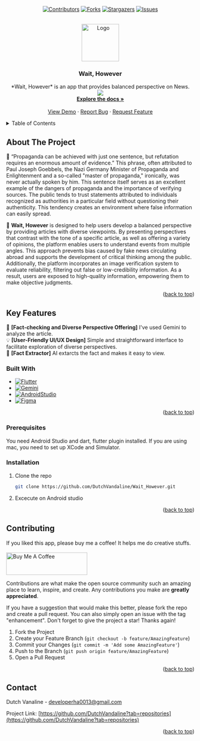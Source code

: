 <a id="readme-top"></a>
<div align="center">

[![Contributors][contributors-shield]][contributors-url]
[![Forks][forks-shield]][forks-url]
[![Stargazers][stars-shield]][stars-url]
[![Issues][issues-shield]][issues-url]

</div>


<!-- PROJECT LOGO -->
<br />
<div align="center">
  <a href="https://github.com/DutchVandaline/Wait_However">
    <img src="https://github.com/user-attachments/assets/7c4e5e87-3ce8-4e3f-ad18-d8e4512859c4" alt="Logo" width="100" height="100">
  </a>

  <h3 align="center">Wait, However</h3>

  <p align="center">
    *Wait, However* is an app that provides balanced perspective on News.
    <br />
    <a href=""> <!--앱스토어 url href="여기에" 부분에 추가-->
    <img src="https://img.shields.io/badge/AppStore-0D96F6?style=flat-square&logo=appstore&logoColor=white"
        style="height : auto; margin-left : 8px; margin-right : 8px;"/>
    </a>
    <br />
    <a href="https://github.com/DutchVandaline/Wait_However"><strong>Explore the docs »</strong></a>
    <br />
    <br />
    <a href="https://github.com/DutchVandaline/Wait_However">View Demo</a>
    ·
    <a href="https://github.com/DutchVandaline/Wait_However/issues/new?labels=bug&template=bug-report---.md">Report Bug</a>
    ·
    <a href="https://github.com/DutchVandaline/Wait_However/issues/new?labels=enhancement&template=feature-request---.md">Request Feature</a>
  </p>
</div>



<!-- TABLE OF CONTENTS -->
<details>
  <summary>Table of Contents</summary>
  <ol>
    <li>
      <a href="#about-the-project">About The Project</a>
      <ul>
        <li><a href="#built-with">Built With</a></li>
      </ul>
    </li>
    <li>
      <a href="#getting-started">Getting Started</a>
      <ul>
        <li><a href="#prerequisites">Prerequisites</a></li>
        <li><a href="#installation">Installation</a></li>
      </ul>
    </li>
    <li><a href="#contributing">Contributing</a></li>
    <li><a href="#contact">Contact</a></li>
  </ol>
</details>



<!-- ABOUT THE PROJECT -->
## About The Project
<!-- 이미지 삽입 ![Pequod](https://github.com/user-attachments/assets/8bf45ee3-1001-459a-8db2-f32632e20dfc)-->
🔭 “Propaganda can be achieved with just one sentence, but refutation requires an enormous amount of evidence.” This phrase, often attributed to Paul Joseph Goebbels, the Nazi Germany Minister of Propaganda and Enlightenment and a so-called "master of propaganda," ironically, was never actually spoken by him. This sentence itself serves as an excellent example of the dangers of propaganda and the importance of verifying sources. The public tends to trust statements attributed to individuals recognized as authorities in a particular field without questioning their authenticity. This tendency creates an environment where false information can easily spread.<br/>

🚀 **Wait, However** is designed to help users develop a balanced perspective by providing articles with diverse viewpoints. By presenting perspectives that contrast with the tone of a specific article, as well as offering a variety of opinions, the platform enables users to understand events from multiple angles. This approach prevents bias caused by fake news circulating abroad and supports the development of critical thinking among the public. Additionally, the platform incorporates an image verification system to evaluate reliability, filtering out false or low-credibility information. As a result, users are exposed to high-quality information, empowering them to make objective judgments.

<p align="right">(<a href="#readme-top">back to top</a>)</p>

<!--
## Development Blog
✒️ I am writing blog, 'Tech Blog, I guess?'. It's updating and progressing. <br><br>
<a href="https://dutchvandaline.github.io/BottleCamp-Day1/">
    <img src="https://img.shields.io/badge/Github Blog BottleCamp Day 1-171515?style=for-the-badge&logo=github&logoColor=white"
        style="height : auto; margin-left : 8px; margin-right : 8px;"/>
</a>
-->

## Key Features
📍 **[Fact-checking and Diverse Perspective Offering]** I've used Gemini to analyze the article.<br/>
💡 **[User-Friendly UI/UX Design]** Simple and straightforward interface to facilitate exploration of diverse perspectives.<br/>
🔧 **[Fact Extractor]** AI extarcts the fact and makes it easy to view.<br/>


<!--
<img src="https://github.com/user-attachments/assets/7f15a1f3-65ca-4ae7-912a-4b3ccd8533bd"  width="270" height="270"/>
<img src="https://github.com/user-attachments/assets/e8c4e3cb-f104-434a-aa85-7c6a830e7427"  width="270" height="270"/>
<img src="https://github.com/user-attachments/assets/ee63f9bc-6e4f-4300-8772-ca883150ca8f"  width="270" height="270"/>
-->
### Built With

* [![Flutter][Flutter]][Flutter-url]
* [![Gemini][Gemini]][Gemini-url]
* [![AndroidStudio][AndroidStudio]][AndroidStudio-url]
* [![Figma][Figma]][Figma-url]
  

<p align="right">(<a href="#readme-top">back to top</a>)</p>



<!-- GETTING STARTED -->
<!--
이 부분 주석 제거
## Getting Started
📱 You can download BottleCamp at the AppStore. Press the following Image!
<div style="text-align: center;">
    <a href="https://apps.apple.com/kr/app/pequod/id6593668188?l=en-GB">
      <img src="https://github.com/user-attachments/assets/d1a69119-6219-409b-b302-9ce24308aeb0"  width="350" height="350"
            style="height: auto; margin-left: 8px; margin-right: 8px;"/>
    </a>
</div>
-->
### Prerequisites

You need Android Studio and dart, flutter plugin installed.
If you are using mac, you need to set up XCode and Simulator.
### Installation

1. Clone the repo
   ```sh
   git clone https://github.com/DutchVandaline/Wait_However.git
   ```
2. Excecute on Android studio

<p align="right">(<a href="#readme-top">back to top</a>)</p>


<!-- CONTRIBUTING -->
## Contributing
If you liked this app, please buy me a coffee! It helps me do creative stuffs. <br/> <br/>
<a href="https://www.buymeacoffee.com/PequodApp" target="_blank">
  <img src="https://cdn.buymeacoffee.com/buttons/v2/default-yellow.png" alt="Buy Me A Coffee" style="height: 60px; width: 217px;" >
</a>

Contributions are what make the open source community such an amazing place to learn, inspire, and create. Any contributions you make are **greatly appreciated**.

If you have a suggestion that would make this better, please fork the repo and create a pull request. You can also simply open an issue with the tag "enhancement".
Don't forget to give the project a star! Thanks again!

1. Fork the Project
2. Create your Feature Branch (`git checkout -b feature/AmazingFeature`)
3. Commit your Changes (`git commit -m 'Add some AmazingFeature'`)
4. Push to the Branch (`git push origin feature/AmazingFeature`)
5. Open a Pull Request

<p align="right">(<a href="#readme-top">back to top</a>)</p>

<!-- CONTACT -->
## Contact

Dutch Vanaline - developerha0013@gmail.com

Project Link: [https://github.com/DutchVandaline?tab=repositories](https://github.com/DutchVandaline?tab=repositories)

<p align="right">(<a href="#readme-top">back to top</a>)</p>






<!-- MARKDOWN LINKS & IMAGES -->
<!-- https://www.markdownguide.org/basic-syntax/#reference-style-links -->
[contributors-shield]: https://img.shields.io/github/contributors/DutchVandaline/Wait_However.svg?style=for-the-badge
[contributors-url]: https://github.com/DutchVandaline/Wait_However/graphs/contributors
[forks-shield]: https://img.shields.io/github/forks/DutchVandaline/Wait_However.svg?style=for-the-badge
[forks-url]: https://github.com/DutchVandaline/Wait_However/network/members
[stars-shield]: https://img.shields.io/github/stars/DutchVandaline/Wait_However.svg?style=for-the-badge
[stars-url]: https://github.com/DutchVandaline/Wait_However/stargazers
[issues-shield]: https://img.shields.io/github/issues/DutchVandaline/Wait_However.svg?style=for-the-badge
[issues-url]: https://github.com/DutchVandaline/Wait_However/issues

[Flutter]: https://img.shields.io/badge/Flutter-0c469c?style=for-the-badge&logo=flutter&logoColor=white
[Flutter-url]: https://flutter.dev
[Django]: https://img.shields.io/badge/Django-003b2a?style=for-the-badge&logo=django&logoColor=white
[Django-url]: https://www.djangoproject.com
[Gemini]: https://img.shields.io/badge/Google_Gemini-8E75B2?style=for-the-badge&logo=googlegemini&logoColor=white
[Gemini-url]: https://gemini.google.com/?hl=ko
[Flutter-url]: https://gemini.google.com/?hl=ko
[AndroidStudio]: https://img.shields.io/badge/Android_Studio-6fd089?style=for-the-badge&logo=androidstudio&logoColor=white
[AndroidStudio-url]: https://developer.android.com/studio?hl=ko
[Figma]: https://img.shields.io/badge/Figma-f83702?style=for-the-badge&logo=figma&logoColor=white
[Figma-url]: https://www.figma.com/ko-kr/




